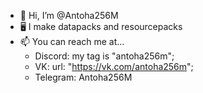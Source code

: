 - 👋 Hi, I’m @Antoha256M
- 🖥️ I make datapacks and resourcepacks
- 📫 You can reach me at...
  - Discord: my tag is "antoha256m";
  - VK: url: "https://vk.com/antoha256m";
  - Telegram: Antoha256M

<!---
Antoha256M/Antoha256M is a ✨ special ✨ repository because its `README.md` (this file) appears on your GitHub profile.
You can click the Preview link to take a look at your changes.
--->
